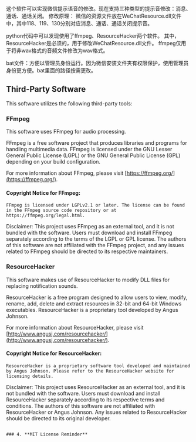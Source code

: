 这个软件可以实现微信提示语音的修改。现在支持三种类型的提示音修改：消息、通话、通话关闭。
修改原理：
  微信的资源文件放在WeChatResource.dll文件中，其中118、119、130分别对应消息、通话、通话关闭提示音。

python代码中可以发现使用了ffmpeg、ResourceHacker两个软件。
  其中，ResourceHacker是必须的，用于修改WeChatResource.dll文件。
  ffmpeg仅用于将非wav格式的音频文件修改为wav格式。

bat文件：方便以管理员身份运行。因为微信安装文件夹有权限保护，使用管理员身份更方便。bat里面的路径按需更改。

## Third-Party Software

This software utilizes the following third-party tools:

### FFmpeg

This software uses FFmpeg for audio processing.

FFmpeg is a free software project that produces libraries and programs for handling multimedia data. FFmpeg is licensed under the GNU Lesser General Public License (LGPL) or the GNU General Public License (GPL) depending on your build configuration. 

For more information about FFmpeg, please visit [https://ffmpeg.org/](https://ffmpeg.org/).

#### Copyright Notice for FFmpeg:

```
FFmpeg is licensed under LGPLv2.1 or later. The license can be found in the FFmpeg source code repository or at https://ffmpeg.org/legal.html.

```
Disclaimer: This project uses FFmpeg as an external tool, and it is not bundled with the software. Users must download and install FFmpeg separately according to the terms of the LGPL or GPL license. The authors of this software are not affiliated with the FFmpeg project, and any issues related to FFmpeg should be directed to its respective maintainers.

### ResourceHacker

This software makes use of ResourceHacker to modify DLL files for replacing notification sounds.

ResourceHacker is a free program designed to allow users to view, modify, rename, add, delete and extract resources in 32-bit and 64-bit Windows executables. ResourceHacker is a proprietary tool developed by Angus Johnson.

For more information about ResourceHacker, please visit [http://www.angusj.com/resourcehacker/](http://www.angusj.com/resourcehacker/).

#### Copyright Notice for ResourceHacker:

```
ResourceHacker is a proprietary software tool developed and maintained by Angus Johnson. Please refer to the ResourceHacker website for licensing details.
```
Disclaimer: This project uses ResourceHacker as an external tool, and it is not bundled with the software. Users must download and install ResourceHacker separately according to its respective terms and conditions. The authors of this software are not affiliated with ResourceHacker or Angus Johnson. Any issues related to ResourceHacker should be directed to its original developer.
```

### 4. **MIT License Reminder**




